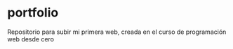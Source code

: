 # portfolio
Repositorio para subir mi primera web, creada en el curso de programación web desde cero
